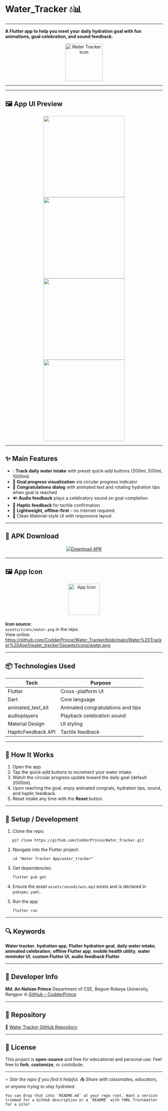 # Water_Tracker 💧📊
---



**A Flutter app to help you meet your daily hydration goal with fun animations, goal celebration, and sound feedback.**

<div align="center" style="margin-top: 10px; margin-bottom: 10px;">
  <img src="https://github.com/CodderPrince/Water_Tracker/blob/main/Water%20Tracker%20App1/water_tracker1/assets/icons/water.png" alt="Water Tracker Icon" width="120" />
</div>

---
---

## 🖼️ App UI Preview

<p align="center">
  <img src="https://github.com/CodderPrince/Water_Tracker/blob/main/UI/Screenshot_20250804_025000.png" width="260" />
  <img src="https://github.com/CodderPrince/Water_Tracker/blob/main/UI/Screenshot_20250804_025008.png" width="260" />
  <img src="https://github.com/CodderPrince/Water_Tracker/blob/main/UI/Screenshot_20250804_025018.png" width="260" />
  <img src="https://github.com/CodderPrince/Water_Tracker/blob/main/UI/Screenshot_20250804_025026.png" width="260" />
</p>

---
## ✨ Main Features

- 💧 **Track daily water intake** with preset quick-add buttons (200ml, 500ml, 1000ml)  
- 🎯 **Goal progress visualization** via circular progress indicator  
- 🎉 **Congratulations dialog** with animated text and rotating hydration tips when goal is reached  
- 🔊 **Audio feedback** plays a celebratory sound on goal completion  
- 🤲 **Haptic feedback** for tactile confirmation  
- 🧠 **Lightweight, offline-first** – no internet required  
- 🎨 Clean Material-style UI with responsive layout  

---

## 🚀 APK Download

<div align="center" style="margin: 20px 0;">
  <a href="https://github.com/CodderPrince/Water_Tracker/blob/main/apk/Water%20Tracker.apk" target="_blank">
    <img src="https://img.shields.io/badge/⬇️%20Download%20Water%20Tracker%20APK-Android-blue?style=for-the-badge&logo=android" alt="Download APK" />
  </a>
</div>

---

## 🖼️ App Icon

<div align="center" style="margin-bottom: 20px;">
  <img src="https://github.com/CodderPrince/Water_Tracker/blob/main/Water%20Tracker%20App1/water_tracker1/assets/icons/water.png" alt="App Icon" width="100" />
</div>

**Icon source:**  
`assets/icons/water.png` in the repo.  
View online:  
https://github.com/CodderPrince/Water_Tracker/blob/main/Water%20Tracker%20App1/water_tracker1/assets/icons/water.png

---

## 📦 Technologies Used

| Tech | Purpose |
|------|---------|
| Flutter | Cross-platform UI |
| Dart | Core language |
| animated_text_kit | Animated congratulations and tips |
| audioplayers | Playback celebration sound |
| Material Design | UI styling |
| HapticFeedback API | Tactile feedback |

---

## 📝 How It Works

1. Open the app.  
2. Tap the quick-add buttons to increment your water intake.  
3. Watch the circular progress update toward the daily goal (default 2000ml).  
4. Upon reaching the goal, enjoy animated congrats, hydration tips, sound, and haptic feedback.  
5. Reset intake any time with the **Reset** button.

---

## 🚧 Setup / Development

1. Clone the repo:
```
   git clone https://github.com/CodderPrince/Water_Tracker.git
```

2. Navigate into the Flutter project:

   ```
   cd "Water Tracker App/water_tracker"
   ```
3. Get dependencies:

   ```
   flutter pub get
   ```
4. Ensure the asset `assets/sounds/win.mp3` exists and is declared in `pubspec.yaml`.
5. Run the app:

   ```
   flutter run
   ```

---

## 🔍 Keywords

**Water tracker**, **hydration app**, **Flutter hydration goal**, **daily water intake**, **animated celebration**, **offline Flutter app**, **mobile health utility**, **water reminder UI**, **custom Flutter UI**, **audio feedback Flutter**

---

## 💬 Developer Info

**Md. An Nahian Prince**
Department of CSE, Begum Rokeya University, Rangpur
🌐 [GitHub – CodderPrince](https://github.com/CodderPrince)

---

## 📂 Repository

🔗 [Water Tracker GitHub Repository](https://github.com/CodderPrince/Water_Tracker)

---

## 📌 License

This project is **open-source** and free for educational and personal use.
Feel free to **fork**, **customize**, or contribute.

---

⭐ *Star the repo if you find it helpful.*
📤 *Share with classmates, educators, or anyone trying to stay hydrated.*

```
You can drop that into `README.md` at your repo root. Want a version trimmed for a GitHub description or a `README` with YAML frontmatter for a site?
```
